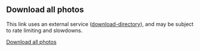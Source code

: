 <!-- markdownlint-disable MD041 -->
<!-- markdownlint-disable MD033 -->

## Download all photos

This link uses an external service
([download-directory](https://github.com/download-directory/download-directory.github.io)),
and may be subject to rate limiting and slowdowns.

<div class="flex mt-4">
    <a class="buttonish" href="https://download-directory.github.io?url=https://github.com/jahinzee/jahinzee.github.io/tree/main/public/darkroom" class="flex gap-2">
        <i class="ri-download-line"></i>
        <span>Download all photos</span>
        <i class="ri-external-link-line text-sm"></i>
    </a>
</div>
